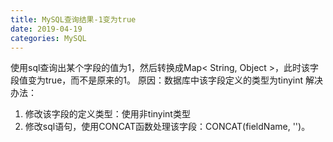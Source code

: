 ```yaml
---
title: MySQL查询结果-1变为true
date: 2019-04-19
categories: MySQL
---
```


使用sql查询出某个字段的值为1，然后转换成Map< String, Object >，此时该字段值变为true，而不是原来的1。
原因：数据库中该字段定义的类型为tinyint
解决办法：
1. 修改该字段的定义类型：使用非tinyint类型
2. 修改sql语句，使用CONCAT函数处理该字段：CONCAT(fieldName, '')。
